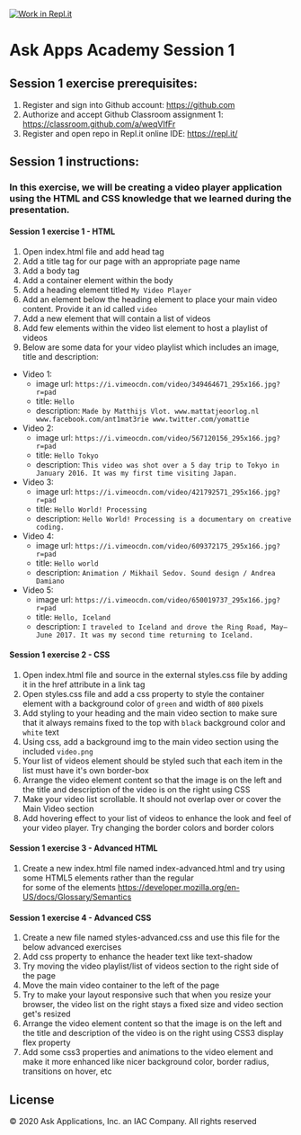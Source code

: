 [![Work in Repl.it](https://classroom.github.com/assets/work-in-replit-14baed9a392b3a25080506f3b7b6d57f295ec2978f6f33ec97e36a161684cbe9.svg)](https://classroom.github.com/online_ide?assignment_repo_id=3176763&assignment_repo_type=AssignmentRepo)
# Ask Apps Academy Session 1

## Session 1 exercise prerequisites:
1. Register and sign into Github account: https://github.com
1. Authorize and accept Github Classroom assignment 1: https://classroom.github.com/a/weqVIfFr
1. Register and open repo in Repl.it online IDE: https://repl.it/

## Session 1 instructions:
### In this exercise, we will be creating a video player application using the HTML and CSS knowledge that we learned during the presentation.

#### Session 1 exercise 1 - HTML
1. Open index.html file and add head tag  
1. Add a title tag for our page with an appropriate page name
1. Add a body tag
1. Add a container element within the body 
1. Add a heading element titled `My Video Player`
1. Add an element below the heading element to place your main video content. Provide it an id called `video`
1. Add a new element that will contain a list of videos
1. Add few elements within the video list element to host a playlist of videos
1. Below are some data for your video playlist which includes an image, title and description:
* Video 1:
  * image url: `https://i.vimeocdn.com/video/349464671_295x166.jpg?r=pad`
  * title: `Hello` 
  * description: `Made by Matthijs Vlot. www.mattatjeoorlog.nl www.facebook.com/ant1mat3rie www.twitter.com/yomattie`
* Video 2:
  * image url: `https://i.vimeocdn.com/video/567120156_295x166.jpg?r=pad`
  * title: `Hello Tokyo`
  * description: `This video was shot over a 5 day trip to Tokyo in January 2016. It was my first time visiting Japan.`
* Video 3:
  * image url: `https://i.vimeocdn.com/video/421792571_295x166.jpg?r=pad`
  * title: `Hello World! Processing`
  * description: `Hello World! Processing is a documentary on creative coding.`
* Video 4:
  * image url: `https://i.vimeocdn.com/video/609372175_295x166.jpg?r=pad`
  * title: `Hello world`
  * description: `Animation / Mikhail Sedov. Sound design / Andrea Damiano`
* Video 5:
  * image url: `https://i.vimeocdn.com/video/650019737_295x166.jpg?r=pad`
  * title: `Hello, Iceland`
  * description: `I traveled to Iceland and drove the Ring Road, May–June 2017. It was my second time returning to Iceland.`

#### Session 1 exercise 2 - CSS
1. Open index.html file and source in the external styles.css file by adding it in the href attribute in a link tag
1. Open styles.css file and add a css property to style the container element with a background color of `green` and width of `800` pixels
1. Add styling to your heading and the main video section to make sure that it always remains fixed to the top with `black` background color and `white` text
1. Using css, add a background img to the main video section using the included `video.png`
1. Your list of videos element should be styled such that each item in the list must have it's own border-box
1. Arrange the video element content so that the image is on the left and the title and description of the video is on the right using CSS
1. Make your video list scrollable. It should not overlap over or cover the Main Video section
1. Add hovering effect to your list of videos to enhance the look and feel of your video player. Try changing the border colors and border colors


#### Session 1 exercise 3 - Advanced HTML
1. Create a new index.html file named index-advanced.html and try using some HTML5 elements rather than the regular <div> for some of the elements
https://developer.mozilla.org/en-US/docs/Glossary/Semantics

#### Session 1 exercise 4 - Advanced CSS
1. Create a new file named styles-advanced.css and use this file for the below advanced exercises
1. Add css property to enhance the header text like text-shadow
1. Try moving the video playlist/list of videos section to the right side of the page
1. Move the main video container to the left of the page
1. Try to make your layout responsive such that when you resize your browser, the video list on the right stays a fixed size and video section get's resized
1. Arrange the video element content so that the image is on the left and the title and description of the video is on the right using CSS3 display flex property
1. Add some css3 properties and animations to the video element and make it more enhanced like nicer background color, border radius, transitions on hover, etc

## License 
© 2020 Ask Applications, Inc. an IAC Company. All rights reserved
